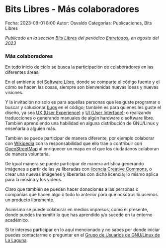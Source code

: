 Bits Libres - Más colaboradores
==================================

Fecha: 2023-08-01 8:00
Autor: Osvaldo
Categorías: Publicaciones, Bits Libres

_Publicado en la sección [Bits Libres](http://www.gulag.org.mx/revista/2016-05-10-Bits-Libres.html) del periódico [Entretodos](http://periodicoentretodos.mx/version-impresa/), en agosto del 2023_

<!-- break -->

### Más colaboradores

En todo inicio de ciclo se busca la participación de colaboradores en las diferentes áreas.

En el ambiente del [Software Libre](https://es.wikipedia.org/wiki/Software_libre), donde se comparte el código fuente y el cómo se hacen las cosas, siempre son bienvenidas nuevas ideas y nuevas visiones.

Y la invitación no solo es para aquellas personas que les guste programar o buscar y solucionar [bugs](https://es.wikipedia.org/wiki/Error_de_software) en el código; también es para quienes les guste el diseño, ya sea [UX (User Experience)](https://en.wikipedia.org/wiki/User_experience_design) y [UI (User Interface)](https://en.wikipedia.org/wiki/User_experience_design#User_interface_designers); o realizando traducciones o generando manuales de algún hardware o software libre. También aprendiendo una habilidad en alguna distribución de GNU/Linux y enseñarla a alguien más.

También se puede participar de manera diferente, por ejemplo colaborar con [Wikipedia](https://es.wikipedia.org/wiki/Usuario:OsvaldoSalazar) con la responsabilidad que ello trae o contribuir con [OpenStreetMap](https://www.openstreetmap.org/user/ChicoXXX) al enriquecer un mapa en el que los ciudadanos colaboran de manera voluntaria.

De igual manera se puede participar de manera artística generando imágenes a partir de las ya liberadas con [licencia Creative Commons](https://es.wikipedia.org/wiki/Licencias_Creative_Commons), o crear una nuevas imágenes y liberarlas con dicha licencia; lo mismo aplica para la música y los videos.

Claro que también se pueden hacer donaciones a las personas o compañías que hacen algo o todo lo anterior para que nosotros lo usemos un producto libremente.

Asimismo se puede colaborar en medios impresos, como el presente, donde puedes transmitir lo que has aprendido y/o sucede en tu entorno académico.

Si te interesa participar en lo aquí mencionado y no sabes por donde iniciar puedes contactarme o preguntar en el [Grupo de Usuarios de GNU/Linux de La Laguna](http://www.gulag.org.mx/).


